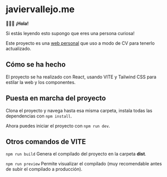 # javiervallejo.me

👋👋👋 **¡Hola!**

Si estás leyendo esto supongo que eres una persona curiosa!

Este proyecto es una [web personal](https://javiervallejo.me/) que uso a modo de CV para tenerlo actualizado.

## Cómo se ha hecho

El proyecto se ha realizado con React, usando VITE y Tailwind CSS para estilar la web y los componentes.

## Puesta en marcha del proyecto

Clona el proyecto y navega hasta esa misma carpeta, instala todas las dependencias con `npm install`.

Ahora puedes iniciar el proyecto con `npm run dev`.

## Otros comandos de VITE

`npm run build` Genera el compilado del proyecto en la carpeta **dist**.

`npm run preview` Permite visualizar el compilado (muy recomendable antes de subir el compilado a producción).
